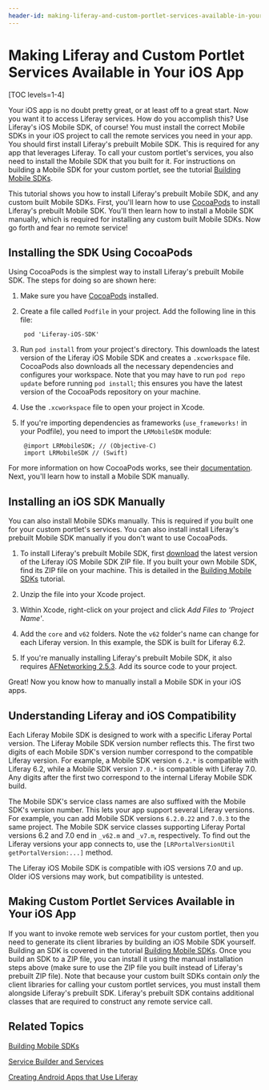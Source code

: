 ```yaml
---
header-id: making-liferay-and-custom-portlet-services-available-in-your-ios-app
---
```


# Making Liferay and Custom Portlet Services Available in Your iOS App

[TOC levels=1-4]

Your iOS app is no doubt pretty great, or at least off to a great start. Now you 
want it to access Liferay services. How do you accomplish this? Use Liferay's 
iOS Mobile SDK, of course! You must install the correct Mobile SDKs in your iOS 
project to call the remote services you need in your app. You should first 
install Liferay's prebuilt Mobile SDK. This is required for any app that 
leverages Liferay. To call your custom portlet's services, you also need to 
install the Mobile SDK that you built for it. For instructions on building a 
Mobile SDK for your custom portlet, see the tutorial 
[Building Mobile SDKs](/docs/6-2/tutorials/-/knowledge_base/t/building-mobile-sdks). 

This tutorial shows you how to install Liferay's prebuilt Mobile SDK, and any 
custom built Mobile SDKs. First, you'll learn how to use 
[CocoaPods](https://cocoapods.org/) 
to install Liferay's prebuilt Mobile SDK. You'll then learn how to install a 
Mobile SDK manually, which is required for installing any custom built Mobile 
SDKs. Now go forth and fear no remote service! 

## Installing the SDK Using CocoaPods

Using CocoaPods is the simplest way to install Liferay's prebuilt Mobile SDK. 
The steps for doing so are shown here:

1. Make sure you have 
   [CocoaPods](https://cocoapods.org/) 
   installed.

2. Create a file called `Podfile` in your project. Add the following line in 
   this file:

        pod 'Liferay-iOS-SDK'

3. Run `pod install` from your project's directory. This downloads the latest 
   version of the Liferay iOS Mobile SDK and creates a `.xcworkspace` file. 
   CocoaPods also downloads all the necessary dependencies and configures your 
   workspace. Note that you may have to run `pod repo update` before running 
   `pod install`; this ensures you have the latest version of the CocoaPods 
   repository on your machine.

4. Use the `.xcworkspace` file to open your project in Xcode.

5. If you're importing dependencies as frameworks (`use_frameworks!` in your 
   Podfile), you need to import the `LRMobileSDK` module:
   
        @import LRMobileSDK; // (Objective-C)
        import LRMobileSDK // (Swift)

For more information on how CocoaPods works, see their 
[documentation](http://guides.cocoapods.org/using/index.html). 
Next, you'll learn how to install a Mobile SDK manually.

## Installing an iOS SDK Manually

You can also install Mobile SDKs manually. This is required if you built one 
for your custom portlet's services. You can also install install Liferay's 
prebuilt Mobile SDK manually if you don't want to use CocoaPods. 

1. To install Liferay's prebuilt Mobile SDK, first 
   [download](https://github.com/liferay/liferay-mobile-sdk/releases) 
   the latest version of the Liferay iOS Mobile SDK ZIP file. If you built your 
   own Mobile SDK, find its ZIP file on your machine. This is detailed in the 
   [Building Mobile SDKs](/docs/6-2/tutorials/-/knowledge_base/t/building-mobile-sdks) 
   tutorial.

2. Unzip the file into your Xcode project. 

3. Within Xcode, right-click on your project and click 
   *Add Files to 'Project Name'*. 
   
4. Add the `core` and `v62` folders. Note the `v62` folder's name can change for 
   each Liferay version. In this example, the SDK is built for Liferay 6.2. 
   
5. If you're manually installing Liferay's prebuilt Mobile SDK, it also requires 
   [AFNetworking 2.5.3](https://github.com/AFNetworking/AFNetworking/releases/tag/2.5.3).
   Add its source code to your project.

Great! Now you know how to manually install a Mobile SDK in your iOS apps. 

## Understanding Liferay and iOS Compatibility

Each Liferay Mobile SDK is designed to work with a specific Liferay Portal 
version. The Liferay Mobile SDK version number reflects this. The first two 
digits of each Mobile SDK's version number correspond to the compatible Liferay 
version. For example, a Mobile SDK version `6.2.*` is compatible with Liferay 
6.2, while a Mobile SDK version `7.0.*` is compatible with Liferay 7.0. Any 
digits after the first two correspond to the internal Liferay Mobile SDK build. 

The Mobile SDK's service class names are also suffixed with the Mobile SDK's 
version number. This lets your app support several Liferay versions. For 
example, you can add Mobile SDK versions `6.2.0.22` and `7.0.3` to the same 
project. The Mobile SDK service classes supporting Liferay Portal versions 6.2 
and 7.0 end in `_v62.m` and `_v7.m`, respectively. To find out the Liferay 
versions your app connects to, use the 
`[LRPortalVersionUtil getPortalVersion:...]` method. 

The Liferay iOS Mobile SDK is compatible with iOS versions 7.0 and up. Older iOS 
versions may work, but compatibility is untested. 

## Making Custom Portlet Services Available in Your iOS App

If you want to invoke remote web services for your custom portlet, then you need 
to generate its client libraries by building an iOS Mobile SDK yourself. 
Building an SDK is covered in the tutorial
[Building Mobile SDKs](/docs/6-2/tutorials/-/knowledge_base/t/building-mobile-sdks).
Once you build an SDK to a ZIP file, you can install it using the manual 
installation steps above (make sure to use the ZIP file you built instead of 
Liferay's prebuilt ZIP file). Note that because your custom built SDKs contain 
*only* the client libraries for calling your custom portlet services, you must 
install them alongside Liferay's prebuilt SDK. Liferay's prebuilt SDK contains 
additional classes that are required to construct any remote service call. 

## Related Topics

[Building Mobile SDKs](/docs/6-2/tutorials/-/knowledge_base/t/building-mobile-sdks)

[Service Builder and Services](/docs/6-2/tutorials/-/knowledge_base/t/service-builder)

[Creating Android Apps that Use Liferay](/docs/6-2/tutorials/-/knowledge_base/t/creating-android-apps-that-use-liferay)
